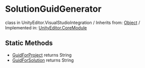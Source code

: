 # SolutionGuidGenerator
class in UnityEditor.VisualStudioIntegration
 / Inherits from: <a href="https://docs.unity3d.com/6000.1/Documentation/ScriptReference/Object.html">Object</a> / Implemented in: <a href="https://docs.unity3d.com/6000.1/Documentation/ScriptReference/UnityEditor.CoreModule.html">UnityEditor.CoreModule</a>

## Static Methods
- <a href="https://docs.unity3d.com/6000.1/Documentation/ScriptReference/SolutionGuidGenerator.GuidForProject.html">GuidForProject</a> returns String
- <a href="https://docs.unity3d.com/6000.1/Documentation/ScriptReference/SolutionGuidGenerator.GuidForSolution.html">GuidForSolution</a> returns String
